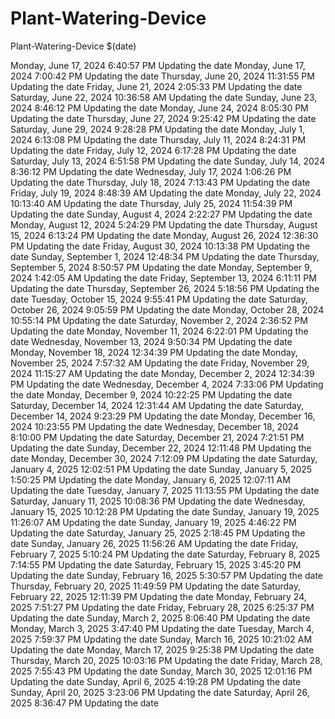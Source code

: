 # Plant-Watering-Device
Plant-Watering-Device
$(date) 
 
 M o n d a y ,   J u n e   1 7 ,   2 0 2 4   6 : 4 0 : 5 7   P M  
 U p d a t i n g   t h e   d a t e  
  
  
  
 M o n d a y ,   J u n e   1 7 ,   2 0 2 4   7 : 0 0 : 4 2   P M  
 U p d a t i n g   t h e   d a t e  
  
  
  
 T h u r s d a y ,   J u n e   2 0 ,   2 0 2 4   1 1 : 3 1 : 5 5   P M  
 U p d a t i n g   t h e   d a t e  
  
  
  
 F r i d a y ,   J u n e   2 1 ,   2 0 2 4   2 : 0 5 : 3 3   P M  
 U p d a t i n g   t h e   d a t e  
  
  
  
 S a t u r d a y ,   J u n e   2 2 ,   2 0 2 4   1 0 : 3 6 : 5 8   A M  
 U p d a t i n g   t h e   d a t e  
  
  
  
 S u n d a y ,   J u n e   2 3 ,   2 0 2 4   8 : 4 6 : 1 2   P M  
 U p d a t i n g   t h e   d a t e  
  
  
  
 M o n d a y ,   J u n e   2 4 ,   2 0 2 4   8 : 0 5 : 3 0   P M  
 U p d a t i n g   t h e   d a t e  
  
  
  
 T h u r s d a y ,   J u n e   2 7 ,   2 0 2 4   9 : 2 5 : 4 2   P M  
 U p d a t i n g   t h e   d a t e  
  
  
  
 S a t u r d a y ,   J u n e   2 9 ,   2 0 2 4   9 : 2 8 : 2 8   P M  
 U p d a t i n g   t h e   d a t e  
  
  
  
 M o n d a y ,   J u l y   1 ,   2 0 2 4   6 : 1 3 : 0 8   P M  
 U p d a t i n g   t h e   d a t e  
  
  
  
 T h u r s d a y ,   J u l y   1 1 ,   2 0 2 4   8 : 2 4 : 3 1   P M  
 U p d a t i n g   t h e   d a t e  
  
  
  
 F r i d a y ,   J u l y   1 2 ,   2 0 2 4   6 : 1 7 : 2 8   P M  
 U p d a t i n g   t h e   d a t e  
  
  
  
 S a t u r d a y ,   J u l y   1 3 ,   2 0 2 4   6 : 5 1 : 5 8   P M  
 U p d a t i n g   t h e   d a t e  
  
  
  
 S u n d a y ,   J u l y   1 4 ,   2 0 2 4   8 : 3 6 : 1 2   P M  
 U p d a t i n g   t h e   d a t e  
  
  
  
 W e d n e s d a y ,   J u l y   1 7 ,   2 0 2 4   1 : 0 6 : 2 6   P M  
 U p d a t i n g   t h e   d a t e  
  
  
  
 T h u r s d a y ,   J u l y   1 8 ,   2 0 2 4   7 : 1 3 : 4 3   P M  
 U p d a t i n g   t h e   d a t e  
  
  
  
 F r i d a y ,   J u l y   1 9 ,   2 0 2 4   8 : 4 8 : 3 9   A M  
 U p d a t i n g   t h e   d a t e  
  
  
  
 M o n d a y ,   J u l y   2 2 ,   2 0 2 4   1 0 : 1 3 : 4 0   A M  
 U p d a t i n g   t h e   d a t e  
  
  
  
 T h u r s d a y ,   J u l y   2 5 ,   2 0 2 4   1 1 : 5 4 : 3 9   P M  
 U p d a t i n g   t h e   d a t e  
  
  
  
 S u n d a y ,   A u g u s t   4 ,   2 0 2 4   2 : 2 2 : 2 7   P M  
 U p d a t i n g   t h e   d a t e  
  
  
  
 M o n d a y ,   A u g u s t   1 2 ,   2 0 2 4   5 : 2 4 : 2 9   P M  
 U p d a t i n g   t h e   d a t e  
  
  
  
 T h u r s d a y ,   A u g u s t   1 5 ,   2 0 2 4   6 : 1 3 : 2 4   P M  
 U p d a t i n g   t h e   d a t e  
  
  
  
 M o n d a y ,   A u g u s t   2 6 ,   2 0 2 4   1 2 : 3 6 : 3 0   P M  
 U p d a t i n g   t h e   d a t e  
  
  
  
 F r i d a y ,   A u g u s t   3 0 ,   2 0 2 4   1 0 : 1 3 : 3 8   P M  
 U p d a t i n g   t h e   d a t e  
  
  
  
 S u n d a y ,   S e p t e m b e r   1 ,   2 0 2 4   1 2 : 4 8 : 3 4   P M  
 U p d a t i n g   t h e   d a t e  
  
  
  
 T h u r s d a y ,   S e p t e m b e r   5 ,   2 0 2 4   8 : 5 0 : 5 7   P M  
 U p d a t i n g   t h e   d a t e  
  
  
  
 M o n d a y ,   S e p t e m b e r   9 ,   2 0 2 4   1 : 4 2 : 0 5   A M  
 U p d a t i n g   t h e   d a t e  
  
  
  
 F r i d a y ,   S e p t e m b e r   1 3 ,   2 0 2 4   6 : 1 1 : 1 1   P M  
 U p d a t i n g   t h e   d a t e  
  
  
  
 T h u r s d a y ,   S e p t e m b e r   2 6 ,   2 0 2 4   5 : 1 8 : 5 6   P M  
 U p d a t i n g   t h e   d a t e  
  
  
  
 T u e s d a y ,   O c t o b e r   1 5 ,   2 0 2 4   9 : 5 5 : 4 1   P M  
 U p d a t i n g   t h e   d a t e  
  
  
  
 S a t u r d a y ,   O c t o b e r   2 6 ,   2 0 2 4   9 : 0 5 : 5 9   P M  
 U p d a t i n g   t h e   d a t e  
  
  
  
 M o n d a y ,   O c t o b e r   2 8 ,   2 0 2 4   1 0 : 5 5 : 1 4   P M  
 U p d a t i n g   t h e   d a t e  
  
  
  
 S a t u r d a y ,   N o v e m b e r   2 ,   2 0 2 4   2 : 3 6 : 5 2   P M  
 U p d a t i n g   t h e   d a t e  
  
  
  
 M o n d a y ,   N o v e m b e r   1 1 ,   2 0 2 4   6 : 2 2 : 0 1   P M  
 U p d a t i n g   t h e   d a t e  
  
  
  
 W e d n e s d a y ,   N o v e m b e r   1 3 ,   2 0 2 4   9 : 5 0 : 3 4   P M  
 U p d a t i n g   t h e   d a t e  
  
  
  
 M o n d a y ,   N o v e m b e r   1 8 ,   2 0 2 4   1 2 : 3 4 : 3 9   P M  
 U p d a t i n g   t h e   d a t e  
  
  
  
 M o n d a y ,   N o v e m b e r   2 5 ,   2 0 2 4   7 : 5 7 : 3 2   A M  
 U p d a t i n g   t h e   d a t e  
  
  
  
 F r i d a y ,   N o v e m b e r   2 9 ,   2 0 2 4   1 1 : 1 5 : 2 7   A M  
 U p d a t i n g   t h e   d a t e  
  
  
  
 M o n d a y ,   D e c e m b e r   2 ,   2 0 2 4   1 2 : 3 4 : 3 9   P M  
 U p d a t i n g   t h e   d a t e  
  
  
  
 W e d n e s d a y ,   D e c e m b e r   4 ,   2 0 2 4   7 : 3 3 : 0 6   P M  
 U p d a t i n g   t h e   d a t e  
  
  
  
 M o n d a y ,   D e c e m b e r   9 ,   2 0 2 4   1 0 : 2 2 : 2 5   P M  
 U p d a t i n g   t h e   d a t e  
  
  
  
 S a t u r d a y ,   D e c e m b e r   1 4 ,   2 0 2 4   1 2 : 3 1 : 4 4   A M  
 U p d a t i n g   t h e   d a t e  
  
  
  
 S a t u r d a y ,   D e c e m b e r   1 4 ,   2 0 2 4   9 : 2 3 : 2 9   P M  
 U p d a t i n g   t h e   d a t e  
  
  
  
 M o n d a y ,   D e c e m b e r   1 6 ,   2 0 2 4   1 0 : 2 3 : 5 5   P M  
 U p d a t i n g   t h e   d a t e  
  
  
  
 W e d n e s d a y ,   D e c e m b e r   1 8 ,   2 0 2 4   8 : 1 0 : 0 0   P M  
 U p d a t i n g   t h e   d a t e  
  
  
  
 S a t u r d a y ,   D e c e m b e r   2 1 ,   2 0 2 4   7 : 2 1 : 5 1   P M  
 U p d a t i n g   t h e   d a t e  
  
  
  
 S u n d a y ,   D e c e m b e r   2 2 ,   2 0 2 4   1 2 : 1 1 : 4 8   P M  
 U p d a t i n g   t h e   d a t e  
  
  
  
 M o n d a y ,   D e c e m b e r   3 0 ,   2 0 2 4   7 : 1 2 : 0 9   P M  
 U p d a t i n g   t h e   d a t e  
  
  
  
 S a t u r d a y ,   J a n u a r y   4 ,   2 0 2 5   1 2 : 0 2 : 5 1   P M  
 U p d a t i n g   t h e   d a t e  
  
  
  
 S u n d a y ,   J a n u a r y   5 ,   2 0 2 5   1 : 5 0 : 2 5   P M  
 U p d a t i n g   t h e   d a t e  
  
  
  
 M o n d a y ,   J a n u a r y   6 ,   2 0 2 5   1 2 : 0 7 : 1 1   A M  
 U p d a t i n g   t h e   d a t e  
  
  
  
 T u e s d a y ,   J a n u a r y   7 ,   2 0 2 5   1 1 : 1 3 : 5 5   P M  
 U p d a t i n g   t h e   d a t e  
  
  
  
 S a t u r d a y ,   J a n u a r y   1 1 ,   2 0 2 5   1 0 : 0 8 : 3 6   P M  
 U p d a t i n g   t h e   d a t e  
  
  
  
 W e d n e s d a y ,   J a n u a r y   1 5 ,   2 0 2 5   1 0 : 1 2 : 2 8   P M  
 U p d a t i n g   t h e   d a t e  
  
  
  
 S u n d a y ,   J a n u a r y   1 9 ,   2 0 2 5   1 1 : 2 6 : 0 7   A M  
 U p d a t i n g   t h e   d a t e  
  
  
  
 S u n d a y ,   J a n u a r y   1 9 ,   2 0 2 5   4 : 4 6 : 2 2   P M  
 U p d a t i n g   t h e   d a t e  
  
  
  
 S a t u r d a y ,   J a n u a r y   2 5 ,   2 0 2 5   2 : 1 8 : 4 5   P M  
 U p d a t i n g   t h e   d a t e  
  
  
  
 S u n d a y ,   J a n u a r y   2 6 ,   2 0 2 5   1 1 : 5 6 : 2 6   A M  
 U p d a t i n g   t h e   d a t e  
  
  
  
 F r i d a y ,   F e b r u a r y   7 ,   2 0 2 5   5 : 1 0 : 2 4   P M  
 U p d a t i n g   t h e   d a t e  
  
  
  
 S a t u r d a y ,   F e b r u a r y   8 ,   2 0 2 5   7 : 1 4 : 5 5   P M  
 U p d a t i n g   t h e   d a t e  
  
  
  
 S a t u r d a y ,   F e b r u a r y   1 5 ,   2 0 2 5   3 : 4 5 : 2 0   P M  
 U p d a t i n g   t h e   d a t e  
  
  
  
 S u n d a y ,   F e b r u a r y   1 6 ,   2 0 2 5   5 : 3 0 : 5 7   P M  
 U p d a t i n g   t h e   d a t e  
  
  
  
 T h u r s d a y ,   F e b r u a r y   2 0 ,   2 0 2 5   1 1 : 4 9 : 5 9   P M  
 U p d a t i n g   t h e   d a t e  
  
  
  
 S a t u r d a y ,   F e b r u a r y   2 2 ,   2 0 2 5   1 2 : 1 1 : 3 9   P M  
 U p d a t i n g   t h e   d a t e  
  
  
  
 M o n d a y ,   F e b r u a r y   2 4 ,   2 0 2 5   7 : 5 1 : 2 7   P M  
 U p d a t i n g   t h e   d a t e  
  
  
  
 F r i d a y ,   F e b r u a r y   2 8 ,   2 0 2 5   6 : 2 5 : 3 7   P M  
 U p d a t i n g   t h e   d a t e  
  
  
  
 S u n d a y ,   M a r c h   2 ,   2 0 2 5   8 : 0 6 : 4 0   P M  
 U p d a t i n g   t h e   d a t e  
  
  
  
 M o n d a y ,   M a r c h   3 ,   2 0 2 5   3 : 4 7 : 4 0   P M  
 U p d a t i n g   t h e   d a t e  
  
  
  
 T u e s d a y ,   M a r c h   4 ,   2 0 2 5   7 : 5 9 : 3 7   P M  
 U p d a t i n g   t h e   d a t e  
  
  
  
 S u n d a y ,   M a r c h   1 6 ,   2 0 2 5   1 0 : 2 1 : 0 2   A M  
 U p d a t i n g   t h e   d a t e  
  
  
  
 M o n d a y ,   M a r c h   1 7 ,   2 0 2 5   9 : 2 5 : 3 8   P M  
 U p d a t i n g   t h e   d a t e  
  
  
  
 T h u r s d a y ,   M a r c h   2 0 ,   2 0 2 5   1 0 : 0 3 : 1 6   P M  
 U p d a t i n g   t h e   d a t e  
  
  
  
 F r i d a y ,   M a r c h   2 8 ,   2 0 2 5   7 : 5 5 : 4 3   P M  
 U p d a t i n g   t h e   d a t e  
  
  
  
 S u n d a y ,   M a r c h   3 0 ,   2 0 2 5   1 2 : 0 1 : 1 6   P M  
 U p d a t i n g   t h e   d a t e  
  
  
  
 S u n d a y ,   A p r i l   6 ,   2 0 2 5   4 : 1 9 : 2 8   P M  
 U p d a t i n g   t h e   d a t e  
  
  
  
 S u n d a y ,   A p r i l   2 0 ,   2 0 2 5   3 : 2 3 : 0 6   P M  
 U p d a t i n g   t h e   d a t e  
  
  
  
 S a t u r d a y ,   A p r i l   2 6 ,   2 0 2 5   8 : 3 6 : 4 7   P M  
 U p d a t i n g   t h e   d a t e  
  
  
 